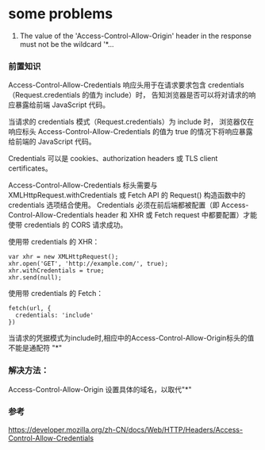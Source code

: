 # some problems

1. The value of the 'Access-Control-Allow-Origin' header in the response must not be the wildcard '*...

### 前置知识
Access-Control-Allow-Credentials 响应头用于在请求要求包含 credentials（Request.credentials 的值为 include）时，
告知浏览器是否可以将对请求的响应暴露给前端 JavaScript 代码。

当请求的 credentials 模式（Request.credentials）为 include 时，
浏览器仅在响应标头 Access-Control-Allow-Credentials 的值为 true 的情况下将响应暴露给前端的 JavaScript 代码。

Credentials 可以是 cookies、authorization headers 或 TLS client certificates。

Access-Control-Allow-Credentials 标头需要与 XMLHttpRequest.withCredentials 或 Fetch API 的 Request() 构造函数中的 credentials 选项结合使用。
Credentials 必须在前后端都被配置（即 Access-Control-Allow-Credentials header 和 XHR 或 Fetch request 中都要配置）才能使带 credentials 的 CORS 请求成功。

使用带 credentials 的 XHR：
```
var xhr = new XMLHttpRequest();
xhr.open('GET', 'http://example.com/', true);
xhr.withCredentials = true;
xhr.send(null);
```
使用带 credentials 的 Fetch：
```
fetch(url, {
  credentials: 'include'
})
```
当请求的凭据模式为include时,相应中的Access-Control-Allow-Origin标头的值不能是通配符 "*"

### 解决方法：
Access-Control-Allow-Origin 设置具体的域名，以取代"*"

### 参考
https://developer.mozilla.org/zh-CN/docs/Web/HTTP/Headers/Access-Control-Allow-Credentials